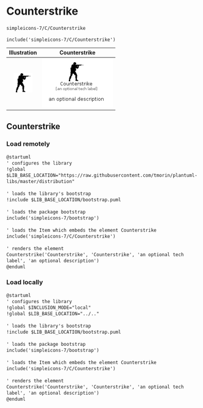 # Counterstrike


```text
simpleicons-7/C/Counterstrike
```

```text
include('simpleicons-7/C/Counterstrike')
```



| Illustration | Counterstrike |
| :---: | :---: |
| ![illustration for Illustration](../../simpleicons-7/C/Counterstrike.png) | ![illustration for Counterstrike](../../simpleicons-7/C/Counterstrike.Local.png) |




## Counterstrike

### Load remotely
```plantuml
@startuml
' configures the library
!global $LIB_BASE_LOCATION="https://raw.githubusercontent.com/tmorin/plantuml-libs/master/distribution"

' loads the library's bootstrap
!include $LIB_BASE_LOCATION/bootstrap.puml

' loads the package bootstrap
include('simpleicons-7/bootstrap')

' loads the Item which embeds the element Counterstrike
include('simpleicons-7/C/Counterstrike')

' renders the element
Counterstrike('Counterstrike', 'Counterstrike', 'an optional tech label', 'an optional description')
@enduml
```

### Load locally
```plantuml
@startuml
' configures the library
!global $INCLUSION_MODE="local"
!global $LIB_BASE_LOCATION="../.."

' loads the library's bootstrap
!include $LIB_BASE_LOCATION/bootstrap.puml

' loads the package bootstrap
include('simpleicons-7/bootstrap')

' loads the Item which embeds the element Counterstrike
include('simpleicons-7/C/Counterstrike')

' renders the element
Counterstrike('Counterstrike', 'Counterstrike', 'an optional tech label', 'an optional description')
@enduml
```

